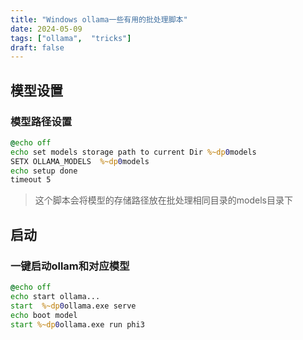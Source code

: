 ```yaml
---
title: "Windows ollama一些有用的批处理脚本"
date: 2024-05-09
tags: ["ollama",  "tricks"]
draft: false
---
```


## 模型设置

### 模型路径设置

```bat
@echo off
echo set models storage path to current Dir %~dp0models
SETX OLLAMA_MODELS  %~dp0models
echo setup done
timeout 5
```

> 这个脚本会将模型的存储路径放在批处理相同目录的models目录下

## 启动

### 一键启动ollam和对应模型

```cmd
@echo off
echo start ollama...
start  %~dp0ollama.exe serve
echo boot model
start %~dp0ollama.exe run phi3
```

